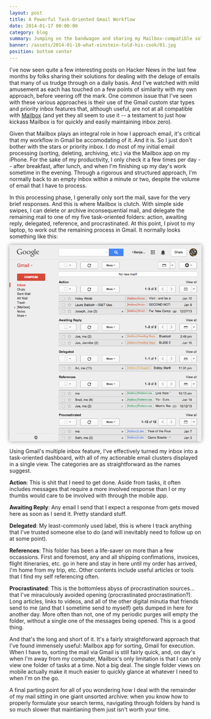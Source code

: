```yaml
---
layout: post
title: A Powerful Task-Oriented Gmail Workflow
date: 2014-01-17 00:00:00
category: blog
summary: Jumping on the bandwagon and sharing my Mailbox-compatible solution to email
banner: /assets/2014-01-10-what-einstein-told-his-cook/01.jpg
position: bottom center
---
```


I've now seen quite a few interesting posts on Hacker News in the last few months by folks sharing their solutions for dealing with the deluge of emails that many of us trudge through on a daily basis. And I've watched with mild amusement as each has touched on a few points of similarity with my own approach, before veering off the mark. One common issue that I've seen with these various approaches is their use of the Gmail custom star types and priority inbox features that, although useful, are not at all compatible with [Mailbox](http://www.mailboxapp.com/) (and yet they all seem to use it -- a testament to just how kickass Mailbox is for quickly and easily maintaining inbox zero).

Given that Mailbox plays an integral role in how I approach email, it's critical that my workflow in Gmail be accomodating of it. And it is. So I just don't bother with the stars or priority inbox. I do most of my initial email processing (sorting, deleting, archiving, etc.) via the Mailbox app on my iPhone. For the sake of my productivity, I only check it a few times per day -- after breakfast, after lunch, and when I'm finishing up my day's work sometime in the evening. Through a rigorous and structured approach, I'm normally back to an empty inbox within a minute or two, despite the volume of email that I have to process.

In this processing phase, I generally only sort the mail, save for the very brief responses. And this is where Mailbox is clutch. With simple side swipes, I can delete or archive inconsequential mail, and delegate the remaining mail to one of my five task-oriented folders: action, awaiting reply, delegated, reference, and procrastinated. At this point, I pivot to my laptop, to work out the remaining process in Gmail. It normally looks something like this:

<img src="/assets/2014-01-17-gmail-workflow/01.png" style="box-shadow: 0px 0px 10px rgb(150,150,150);"/>

Using Gmail's multiple inbox feature, I've effectively turned my inbox into a task-oriented dashboard, with all of my actionable email clusters displayed in a single view. The categories are as straightforward as the names suggest.

**Action**: This is shit that I need to get done. Aside from tasks, it often includes messages that require a more involved response than I or my thumbs would care to be involved with through the mobile app.

**Awaiting Reply**: Any email I send that I expect a response from gets moved here as soon as I send it. Pretty standard stuff.

**Delegated**: My least-commonly used label, this is where I track anything that I've trusted someone else to do (and will inevitably need to follow up on at some point).

**References**: This folder has been a life-saver on more than a few occassions. First and foremost, any and all shipping confimations, invoices, flight itineraries, etc. go in here and stay in here until my order has arrived, I'm home from my trip, etc. Other contents include useful articles or tools that I find my self referencing often.

**Procrastinated**: This is the bottomless abyss of procrastination sources... that I've miraculously avoided opening (procrastinated procrastination?). Long articles, links to videos, and all of the other digital minutia that friends send to me (and that I sometime send to myself) gets dumped in here for another day. More often than not, one of my periodic purges will empty the folder, without a single one of the messages being opened. This is a good thing.

And that's the long and short of it. It's a fairly straightforward approach that I've found immensely useful: Mailbox app for sorting, Gmail for execution. When I have to, sorting the mail via Gmail is still fairly quick, and, on day's when I'm away from my computer, Mailbox's only limitation is that I can only view one folder of tasks at a time. Not a big deal. The single folder views on mobile actually make it much easier to quickly glance at whatever I need to when I'm on the go.

A final parting point for all of you wondering how I deal with the remainder of my mail sitting in one giant unsorted archive: when you know how to properly formulate your search terms, navigating through folders by hand is so much slower that maintianing them just isn't worth your time.
